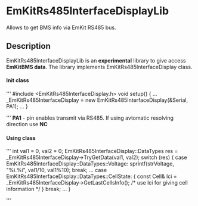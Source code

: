 # EmKitRs485InterfaceDisplayLib
Allows to get BMS info via EmKit RS485 bus.

## Description

EmKitRs485InterfaceDisplayLib is an **experimental** library to give 
access **EmKitBMS data**.
The library implements EmKitRs485InterfaceDisplay class.


#### Init class

'''
#include <EmKitRs485InterfaceDisplay.h>
void setup() 
{
  ...
  _EmKitRs485InterfaceDisplay = new EmKitRs485InterfaceDisplay(&Serial, PA1);
  ...
}

'''
**PA1** - pin enables transmit via RS485. If using avtomatic resolving direction use **NC**


#### Using class

'''
  int val1 = 0, val2 = 0;
  EmKitRs485InterfaceDisplay::DataTypes res = _EmKitRs485InterfaceDisplay->TryGetData(val1, val2);
  switch (res)
  {
    case EmKitRs485InterfaceDisplay::DataTypes::Voltage:
      sprintf(strVoltage, "%i.%i", val1/10, val1%10);
      break;
      ...
    case EmKitRs485InterfaceDisplay::DataTypes::CellState:
	{
          const Cell& lci = _EmKitRs485InterfaceDisplay->GetLastCellsInfo();
	  /* use lci for giving cell information */
	}
      break;
      ...
  }

'''